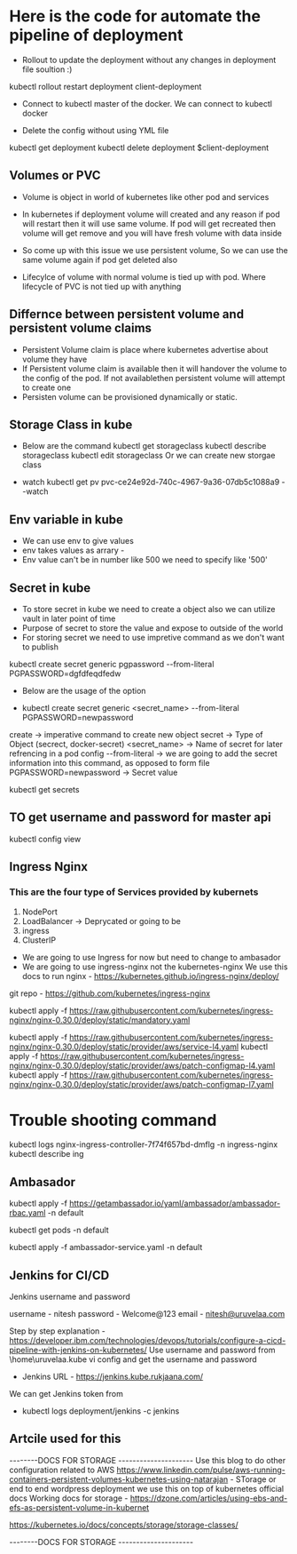 # Here is the code for automate the pipeline of deployment 

- Rollout to update the deployment without any changes in deployment file soultion :) 

kubectl rollout restart deployment client-deployment

- Connect to kubectl master of the docker. We can connect to kubectl docker 


- Delete the config without using YML file 

kubectl get deployment
kubectl delete deployment $client-deployment

## Volumes or PVC 

- Volume is object in world of kubernetes like other pod and services 


- In kubernetes if deployment volume will created and any reason if pod will restart then it will use same volume. If pod will get recreated then volume will get remove and you will have fresh volume with data inside 
- So come up with this issue we use persistent volume, So we can use the same volume again if pod get deleted also 
- Lifecylce of volume with normal volume is tied up with pod. Where lifecycle of PVC is not tied up with anything 


## Differnce between persistent volume and persistent volume claims 

- Persistent Volume claim is place where kubernetes advertise about volume they have 
- If Persistent volume claim  is available then it will handover the volume to the config of the pod. If not availablethen persistent volume will attempt to create one 
- Persisten volume can be provisioned dynamically or static. 

## Storage Class in kube 

- Below are the command 
kubectl get storageclass
kubectl describe storageclass
kubectl edit storageclass
Or we can create new storgae class 

- watch
kubectl get pv pvc-ce24e92d-740c-4967-9a36-07db5c1088a9 --watch 

## Env variable in kube

- We can use env to give values 
- env takes values as arrary - 
- Env value can't be in number like 500 we need to specify like '500'
## Secret in kube

- To store secret in kube we need to create a object also we can utilize vault in later point of time 
- Purpose of secret to store the value and expose to outside of the world 
- For storing secret we need to use impretive command as we don't want to publish 


kubectl create secret generic pgpassword --from-literal PGPASSWORD=dgfdfeqdfedw

- Below are the usage of the option 

- kubectl create secret generic <secret_name> --from-literal PGPASSWORD=newpassword

create -> imperative command to create new object 
secret -> Type of Object (secrect, docker-secret)
<secret_name> -> Name of secret for later refrencing in a pod config 
--from-literal -> we are going to add the secret information into this command, as opposed to form file 
PGPASSWORD=newpassword -> Secret value 

kubectl get secrets

## TO get username and password for master api 
kubectl config view

## Ingress Nginx 
### This are the four type of Services provided by kubernets 
1) NodePort 
2) LoadBalancer -> Deprycated or going to be 
3) ingress
4) ClusterIP 

- We are going to use Ingress for now but need to change to ambasador
- We are going to use ingress-nginx not the kubernetes-nginx
We use this docs to run nginx - https://kubernetes.github.io/ingress-nginx/deploy/

git repo - https://github.com/kubernetes/ingress-nginx

kubectl apply -f https://raw.githubusercontent.com/kubernetes/ingress-nginx/nginx-0.30.0/deploy/static/mandatory.yaml

kubectl apply -f https://raw.githubusercontent.com/kubernetes/ingress-nginx/nginx-0.30.0/deploy/static/provider/aws/service-l4.yaml
kubectl apply -f https://raw.githubusercontent.com/kubernetes/ingress-nginx/nginx-0.30.0/deploy/static/provider/aws/patch-configmap-l4.yaml
kubectl apply -f https://raw.githubusercontent.com/kubernetes/ingress-nginx/nginx-0.30.0/deploy/static/provider/aws/patch-configmap-l7.yaml

# Trouble shooting command 
kubectl logs nginx-ingress-controller-7f74f657bd-dmflg -n ingress-nginx
kubectl describe ing


## Ambasador 

kubectl apply -f https://getambassador.io/yaml/ambassador/ambassador-rbac.yaml -n default

kubectl get pods -n default

kubectl apply -f ambassador-service.yaml -n default


## Jenkins for CI/CD

Jenkins username and password 

username - nitesh
password - Welcome@123
email - nitesh@uruvelaa.com 

Step by step explanation - https://developer.ibm.com/technologies/devops/tutorials/configure-a-cicd-pipeline-with-jenkins-on-kubernetes/
Use username and password from 
\home\uruvelaa\.kube 
vi config and get the username and password 

- Jenkins URL - https://jenkins.kube.rukjaana.com/

We can get Jenkins token from 
- kubectl logs deployment/jenkins -c jenkins


## Artcile used for this 

--------DOCS FOR STORAGE ---------------------
Use this blog to do other configuration related to AWS 
https://www.linkedin.com/pulse/aws-running-containers-persistent-volumes-kubernetes-using-natarajan - STorage or end to end wordpress deployment we use this on top of kubernetes official docs 
Working docs for storage - https://dzone.com/articles/using-ebs-and-efs-as-persistent-volume-in-kubernet

https://kubernetes.io/docs/concepts/storage/storage-classes/

--------DOCS FOR STORAGE ---------------------

